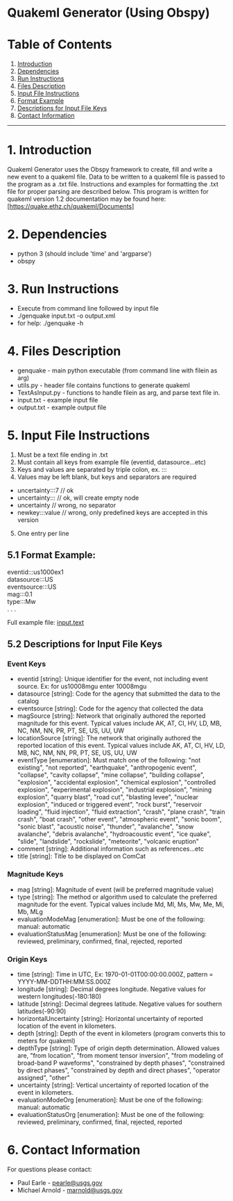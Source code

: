 # Quakeml Generator (Using Obspy)

# Table of Contents

1. [Introduction](#1-introduction)
2. [Dependencies](#2-dependencies)
3. [Run Instructions](#3-run-instructions)
4. [Files Description](#4-files-description)
5. [Input File Instructions](#5-input-file-instructions)
1. [Format Example](#51-format-example)
2. [Descriptions for Input File Keys](#52-descriptions-for-input-file-keys)
6. [Contact Information](#6-contact-information)

_________________

# 1. Introduction
Quakeml Generator uses the Obspy framework to create, fill and write a new event to a quakeml file.  Data to be written to a quakeml file is passed to the program as a .txt file. Instructions and examples for formatting the .txt file for proper parsing are described below.  This program is written for quakeml version 1.2 documentation may be found here: [https://quake.ethz.ch/quakeml/Documents]

# 2. Dependencies
- python 3 (should include 'time' and 'argparse')
- obspy

# 3. Run Instructions
- Execute from command line followed by input file
- ./genquake input.txt -o output.xml
- for help: ./genquake -h 

# 4. Files Description
- genquake - main python executable (from command line with filein as arg)
- utils.py - header file contains functions to generate quakeml 
- TextAsInput.py - functions to handle filein as arg, and parse text file in. 
- input.txt - example input file
- output.txt - example output file


# 5. Input File Instructions

1. Must be a text file ending in .txt
2. Must contain all keys from example file (eventid, datasource…etc)
3. Keys and values are separated by triple colon, ex. ::: 
4. Values may be left blank, but keys and separators are required
- uncertainty:::7     // ok
- uncertainty:::      // ok, will create empty node    
- uncertainty         // wrong, no separator
- newkey:::value      // wrong, only predefined keys are accepted in this version
5) One entry per line

## 5.1 Format Example:  
eventid:::us1000ex1     <br>
datasource:::US         <br>
eventsource:::US        <br>
mag:::0.1               <br>
type:::Mw               <br>
.
.
.

Full example file: [input.text](input.txt)


## 5.2 Descriptions for Input File Keys
### Event Keys
- eventid [string]: Unique identifier for the event, not including event source. Ex: for us10008mgu enter 10008mgu
- datasource [string]: Code for the agency that submitted the data to the catalog
- eventsource [string]: Code for the agency that collected the data
- magSource [string]: Network that originally authored the reported magnitude for this event. Typical values include AK, AT, CI, HV, LD, MB, NC, NM, NN, PR, PT, SE, US, UU, UW
- locationSource [string]: The network that originally authored the reported location of this event.  Typical values include AK, AT, CI, HV, LD, MB, NC, NM, NN, PR, PT, SE, US, UU, UW
- eventType [enumeration]: Must match one of the following: 
"not existing", 
"not reported", 
"earthquake", 
"anthropogenic event", 
"collapse", 
"cavity collapse", 
"mine collapse", 
"building collapse", 
"explosion", 
"accidental explosion", 
"chemical explosion", 
"controlled explosion", 
"experimental explosion", 
"industrial explosion", 
"mining explosion", 
"quarry blast", 
"road cut", 
"blasting levee", 
"nuclear explosion", 
"induced or triggered event", 
"rock burst", 
"reservoir loading", 
"fluid injection", 
"fluid extraction", 
"crash", 
"plane crash", 
"train crash", 
"boat crash", 
"other event", 
"atmospheric event", 
"sonic boom", 
"sonic blast", 
"acoustic noise", 
"thunder", 
"avalanche", 
"snow avalanche", 
"debris avalanche", 
"hydroacoustic event", 
"ice quake", 
"slide", 
"landslide", 
"rockslide", 
"meteorite", 
"volcanic eruption"
- comment [string]: Additional information such as references...etc
- title [string]: Title to be displayed on ComCat

### Magnitude Keys
- mag [string]: Magnitude of event (will be preferred magnitude value)
- type [string]: The method or algorithm used to calculate the preferred magnitude for the event.  Typical values include Md, Ml, Ms, Mw, Me, Mi, Mb, MLg
- evaluationModeMag [enumeration]: Must be one of the following: manual: automatic
- evaluationStatusMag [enumeration]: Must be one of the following: reviewed, preliminary, confirmed, final, rejected, reported


### Origin Keys
- time [string]: Time in UTC, Ex: 1970-01-01T00:00:00.000Z, pattern = YYYY-MM-DDTHH:MM:SS.000Z
- longitude [string]: Decimal degrees longitude. Negative values for western longitudes(-180:180)
- latitude [string]: Decimal degrees latitude. Negative values for southern latitudes(-90:90)
- horizontalUncertainty [string]: Horizontal uncertainty of reported location of the event in kilometers.
- depth [string]: Depth of the event in kilometers (program converts this to meters for quakeml)
- depthType [string]: Type of origin depth determination. Allowed values are, "from location", "from moment tensor inversion", "from modeling of broad-band P waveforms", "constrained by depth phases", "constrained by direct phases", "constrained by depth and direct phases", "operator assigned", "other"
- uncertainty [string]: Vertical uncertainty of reported location of the event in kilometers.
- evaluationModeOrg [enumeration]: Must be one of the following: manual: automatic
- evaluationStatusOrg [enumeration]: Must be one of the following: reviewed, preliminary, confirmed, final, rejected, reported

# 6. Contact Information

For questions please contact:
- Paul Earle - pearle@usgs.gov 
- Michael Arnold - marnold@usgs.gov 

